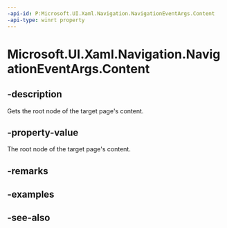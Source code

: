 ```yaml
---
-api-id: P:Microsoft.UI.Xaml.Navigation.NavigationEventArgs.Content
-api-type: winrt property
---
```


<!-- Property syntax
public object Content { get; }
-->

# Microsoft.UI.Xaml.Navigation.NavigationEventArgs.Content

## -description
Gets the root node of the target page's content.

## -property-value
The root node of the target page's content.

## -remarks

## -examples

## -see-also
